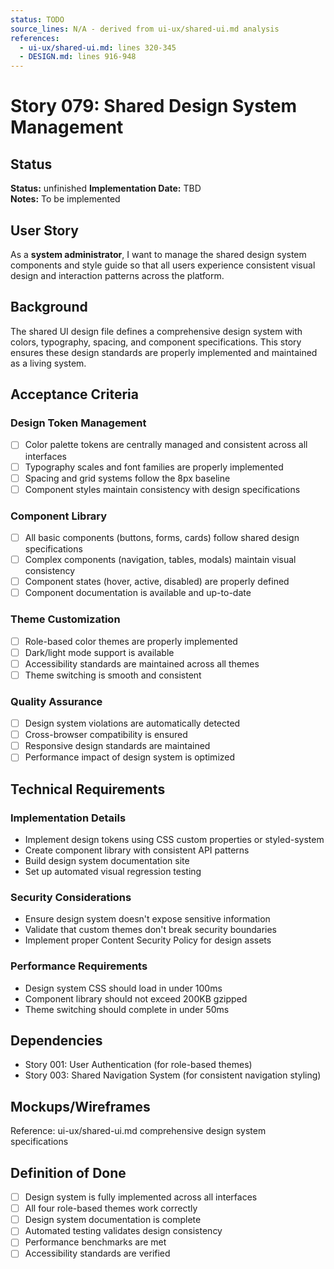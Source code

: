 ```yaml
---
status: TODO
source_lines: N/A - derived from ui-ux/shared-ui.md analysis
references:
  - ui-ux/shared-ui.md: lines 320-345
  - DESIGN.md: lines 916-948
---
```

# Story 079: Shared Design System Management

## Status
**Status:** unfinished
**Implementation Date:** TBD  
**Notes:** To be implemented

## User Story
As a **system administrator**, I want to manage the shared design system components and style guide so that all users experience consistent visual design and interaction patterns across the platform.

## Background
The shared UI design file defines a comprehensive design system with colors, typography, spacing, and component specifications. This story ensures these design standards are properly implemented and maintained as a living system.

## Acceptance Criteria

### Design Token Management
- [ ] Color palette tokens are centrally managed and consistent across all interfaces
- [ ] Typography scales and font families are properly implemented
- [ ] Spacing and grid systems follow the 8px baseline
- [ ] Component styles maintain consistency with design specifications

### Component Library
- [ ] All basic components (buttons, forms, cards) follow shared design specifications
- [ ] Complex components (navigation, tables, modals) maintain visual consistency
- [ ] Component states (hover, active, disabled) are properly defined
- [ ] Component documentation is available and up-to-date

### Theme Customization
- [ ] Role-based color themes are properly implemented
- [ ] Dark/light mode support is available
- [ ] Accessibility standards are maintained across all themes
- [ ] Theme switching is smooth and consistent

### Quality Assurance
- [ ] Design system violations are automatically detected
- [ ] Cross-browser compatibility is ensured
- [ ] Responsive design standards are maintained
- [ ] Performance impact of design system is optimized

## Technical Requirements

### Implementation Details
- Implement design tokens using CSS custom properties or styled-system
- Create component library with consistent API patterns
- Build design system documentation site
- Set up automated visual regression testing

### Security Considerations
- Ensure design system doesn't expose sensitive information
- Validate that custom themes don't break security boundaries
- Implement proper Content Security Policy for design assets

### Performance Requirements
- Design system CSS should load in under 100ms
- Component library should not exceed 200KB gzipped
- Theme switching should complete in under 50ms

## Dependencies
- Story 001: User Authentication (for role-based themes)
- Story 003: Shared Navigation System (for consistent navigation styling)

## Mockups/Wireframes
Reference: ui-ux/shared-ui.md comprehensive design system specifications

## Definition of Done
- [ ] Design system is fully implemented across all interfaces
- [ ] All four role-based themes work correctly
- [ ] Design system documentation is complete
- [ ] Automated testing validates design consistency
- [ ] Performance benchmarks are met
- [ ] Accessibility standards are verified
